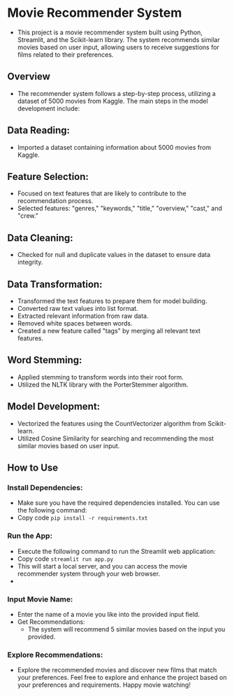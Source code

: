 # Movie Recommender System

- This project is a movie recommender system built using Python, Streamlit, and the Scikit-learn library. The system recommends similar movies based on user input, allowing users to receive suggestions for films related to their preferences.

## Overview

- The recommender system follows a step-by-step process, utilizing a dataset of 5000 movies from Kaggle. The main steps in the model development include:

## Data Reading:

- Imported a dataset containing information about 5000 movies from Kaggle.

## Feature Selection:

- Focused on text features that are likely to contribute to the recommendation process.
- Selected features: "genres," "keywords," "title," "overview," "cast," and "crew."

## Data Cleaning:

- Checked for null and duplicate values in the dataset to ensure data integrity.

## Data Transformation:

- Transformed the text features to prepare them for model building.
- Converted raw text values into list format.
- Extracted relevant information from raw data.
- Removed white spaces between words.
- Created a new feature called "tags" by merging all relevant text features.
## Word Stemming:

- Applied stemming to transform words into their root form.
- Utilized the NLTK library with the PorterStemmer algorithm.

## Model Development:

- Vectorized the features using the CountVectorizer algorithm from Scikit-learn.
- Utilized Cosine Similarity for searching and recommending the most similar movies based on user input.

## How to Use
### Install Dependencies:

- Make sure you have the required dependencies installed. You can use the following command:
- Copy code
``` pip install -r requirements.txt ```

### Run the App:

- Execute the following command to run the Streamlit web application:
- Copy code
``` streamlit run app.py ```
- This will start a local server, and you can access the movie recommender system through your web browser.
- 
### Input Movie Name:

- Enter the name of a movie you like into the provided input field.
- Get Recommendations:
  - The system will recommend 5 similar movies based on the input you provided.

### Explore Recommendations:

- Explore the recommended movies and discover new films that match your preferences.
Feel free to explore and enhance the project based on your preferences and requirements. Happy movie watching!






